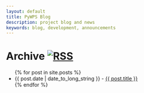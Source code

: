 ```yaml
---
layout: default
title: PyWPS Blog
description: project blog and news
keywords: blog, development, announcements
---
```


# Archive [![RSS]({{site.baseurl}}/img/rss.png)]({{site.baseurl}}/feed.xml)

<ul>
  {% for post in site.posts %}
    <li>{{ post.date | date_to_long_string }} - <a href="{{site.baseurl}}{{ post.url }}">{{ post.title }}</a></li>
  {% endfor %}
</ul>


